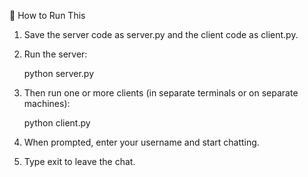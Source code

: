 🧪 How to Run This

1. Save the server code as server.py and the client code as client.py.

2. Run the server:

    python server.py

3. Then run one or more clients (in separate terminals or on separate machines):

    python client.py

4. When prompted, enter your username and start chatting.

5. Type exit to leave the chat.